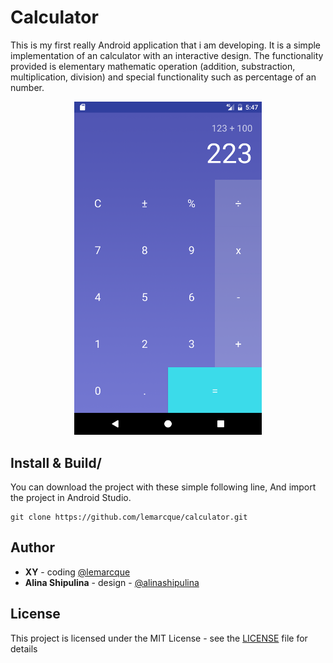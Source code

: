 # Calculator
This is my first really Android application that i am developing.
It is a simple implementation of an calculator with an interactive design.
The functionality provided is elementary mathematic operation (addition, substraction, multiplication, division) and special functionality such as percentage of an number.

<p align="center">
	<img src="https://raw.githubusercontent.com/lemarcque/calculator/master/screenshot.png" width="300"/>
</p>

## Install & Build/

You can download the project with these simple following line,
And import the project in Android Studio.

```
git clone https://github.com/lemarcque/calculator.git
```

## Author
* **XY** - coding [@lemarcque](https://twitter.com/lemarcque)
* **Alina Shipulina** - design -  [@alinashipulina](https://twitter.com/alinashipulina)

## License

This project is licensed under the MIT License - see the [LICENSE](LICENSE) file for details
